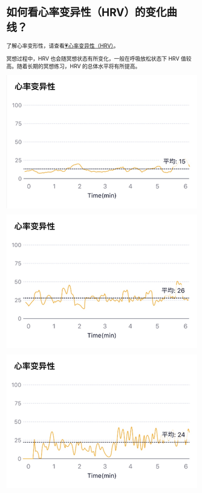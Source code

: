 # 如何看心率变异性（HRV）的变化曲线？

了解心率变形性，请查看[💗心率变异性（HRV）](../名词解释/心率变异性（HRV）.html)。

冥想过程中，HRV 也会随冥想状态有所变化，一般在呼吸放松状态下 HRV 值较高。随着长期的冥想练习，HRV  的总体水平将有所提高。

![冥想时HRV水平较低（该被试为1年冥想经验）](media/15971259241778.jpg)


![冥想时HRV水平较高（该被试为5年冥想经验）](media/15971259360970.jpg)


![不同状态下的HRV变化（前半段为普通状态，后半段为有规律的深呼吸）](media/15971259477573.jpg)


